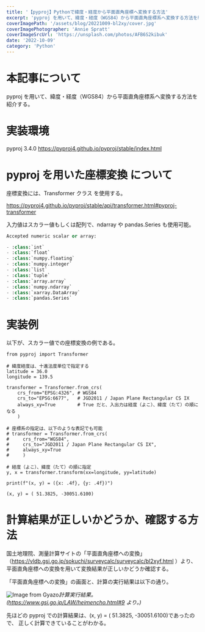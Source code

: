 ```yaml
---
title: '【pyproj】Pythonで緯度・経度から平面直角座標へ変換する方法'
excerpt: 'pyproj を用いて、緯度・経度（WGS84）から平面直角座標系へ変換する方法を紹介する。'
coverImagePath: '/assets/blog/20221009-bl2xy/cover.jpg'
coverImagePhotographer: 'Annie Spratt'
coverImageSrcUrl: 'https://unsplash.com/photos/AFB6S2kibuk'
date: '2022-10-09'
category: 'Python'
---
```


# 本記事について

pyproj を用いて、緯度・経度（WGS84）から平面直角座標系へ変換する方法を紹介する。

# 実装環境

pyproj 3.4.0
https://pyproj4.github.io/pyproj/stable/index.html

# pyproj を用いた座標変換 について

座標変換には、Transformer クラス を使用する。

https://pyproj4.github.io/pyproj/stable/api/transformer.html#pyproj-transformer

入力値はスカラー値もしくは配列で、ndarray や pandas.Series も使用可能。

```python
Accepted numeric scalar or array:

- :class:`int`
- :class:`float`
- :class:`numpy.floating`
- :class:`numpy.integer`
- :class:`list`
- :class:`tuple`
- :class:`array.array`
- :class:`numpy.ndarray`
- :class:`xarray.DataArray`
- :class:`pandas.Series`
```

# 実装例

以下が、スカラー値での座標変換の例である。

```python:緯度・経度（WGS84）から平面直角座標系（第Ⅸ系）へ変換
from pyproj import Transformer

# 緯度経度は、十進法度単位で指定する
latitude = 36.0
longitude = 139.5

transformer = Transformer.from_crs(
    crs_from="EPSG:4326", # WGS84
    crs_to="EPSG:6677",   # JGD2011 / Japan Plane Rectangular CS IX
    always_xy=True        # True だと、入出力は経度（よこ）、緯度（たて）の順になる
    )

# 座標系の指定は、以下のような表記でも可能
# transformer = Transformer.from_crs(
#     crs_from="WGS84",
#     crs_to="JGD2011 / Japan Plane Rectangular CS IX",
#     always_xy=True
#     )

# 経度（よこ）、緯度（たて）の順に指定
y, x = transformer.transform(xx=longitude, yy=latitude)

print(f"(x, y) = ({x: .4f}, {y: .4f})")
```

```:出力結果
(x, y) = ( 51.3825, -30051.6100)
```

# 計算結果が正しいかどうか、確認する方法

国土地理院、測量計算サイトの「平面直角座標への変換」（https://vldb.gsi.go.jp/sokuchi/surveycalc/surveycalc/bl2xyf.html ）より、平面直角座標への変換を用いて変換結果が正しいかどうか確認する。

「平面直角座標への変換」の画面と、計算の実行結果は以下の通り。

![Image from Gyazo](https://i.gyazo.com/a4669cca01f258c7751140ddcb230936.png)_計算実行結果。(https://www.gsi.go.jp/LAW/heimencho.html#9 より。)_

先ほどの pyproj での計算結果は、(x, y) = ( 51.3825, -30051.6100)であったので、
正しく計算できていることがわかる。
